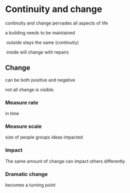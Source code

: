 # Continuity and change 

continuity and change pervades all aspects of life

a building needs to be maintained

​	outside stays the same (continuity)

​	inside will change with repairs



## Change

can be both positive and negative

not all change is visible.

### Measure rate

in time

### Measure scale

size of people groups ideas impacted

### Impact

The same amount of change can impact others differently

### Dramatic change

becomes a turning point